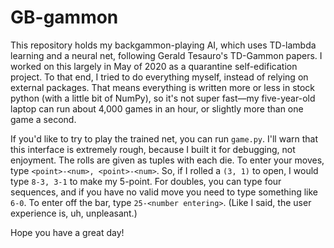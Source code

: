 # GB-gammon

This repository holds my backgammon-playing AI, which uses TD-lambda learning and a neural net, following Gerald Tesauro's TD-Gammon papers. I worked on this largely in May of 2020 as a quarantine self-edification project. To that end, I tried to do everything myself, instead of relying on external packages. That means everything is written more or less in stock python (with a little bit of NumPy), so it's not super fast—my five-year-old laptop can run about 4,000 games in an hour, or slightly more than one game a second.

If you'd like to try to play the trained net, you can run `game.py`. I'll warn that this interface is extremely rough, because I built it for debugging, not enjoyment. The rolls are given as tuples with each die. To enter your moves, type `<point>-<num>, <point>-<num>`. So, if I rolled a `(3, 1)` to open, I would type `8-3, 3-1` to make my 5-point. For doubles, you can type four sequences, and if you have no valid move you need to type something like `6-0`. To enter off the bar, type `25-<number entering>`. (Like I said, the user experience is, uh, unpleasant.)

Hope you have a great day!
